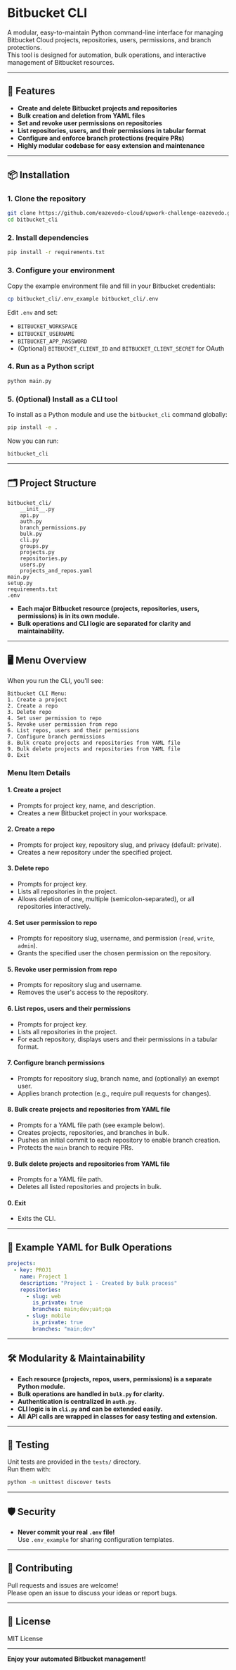 # Bitbucket CLI

A modular, easy-to-maintain Python command-line interface for managing Bitbucket Cloud projects, repositories, users, permissions, and branch protections.  
This tool is designed for automation, bulk operations, and interactive management of Bitbucket resources.

---

## 🚀 Features

- **Create and delete Bitbucket projects and repositories**
- **Bulk creation and deletion from YAML files**
- **Set and revoke user permissions on repositories**
- **List repositories, users, and their permissions in tabular format**
- **Configure and enforce branch protections (require PRs)**
- **Highly modular codebase for easy extension and maintenance**

---

## 📦 Installation

### 1. Clone the repository

```sh
git clone https://github.com/eazevedo-cloud/upwork-challenge-eazevedo.git
cd bitbucket_cli
```

### 2. Install dependencies

```sh
pip install -r requirements.txt
```

### 3. Configure your environment

Copy the example environment file and fill in your Bitbucket credentials:

```sh
cp bitbucket_cli/.env_example bitbucket_cli/.env
```

Edit `.env` and set:
- `BITBUCKET_WORKSPACE`
- `BITBUCKET_USERNAME`
- `BITBUCKET_APP_PASSWORD`
- (Optional) `BITBUCKET_CLIENT_ID` and `BITBUCKET_CLIENT_SECRET` for OAuth

### 4. Run as a Python script

```sh
python main.py
```

### 5. (Optional) Install as a CLI tool

To install as a Python module and use the `bitbucket_cli` command globally:

```sh
pip install -e .
```

Now you can run:

```sh
bitbucket_cli
```

---

## 🗂️ Project Structure

```
bitbucket_cli/
    __init__.py
    api.py
    auth.py
    branch_permissions.py
    bulk.py
    cli.py
    groups.py
    projects.py
    repositories.py
    users.py
    projects_and_repos.yaml
main.py
setup.py
requirements.txt
.env
```

- **Each major Bitbucket resource (projects, repositories, users, permissions) is in its own module.**
- **Bulk operations and CLI logic are separated for clarity and maintainability.**

---

## 🖥️ Menu Overview

When you run the CLI, you'll see:

```
Bitbucket CLI Menu:
1. Create a project
2. Create a repo
3. Delete repo
4. Set user permission to repo
5. Revoke user permission from repo
6. List repos, users and their permissions
7. Configure branch permissions
8. Bulk create projects and repositories from YAML file
9. Bulk delete projects and repositories from YAML file
0. Exit
```

### Menu Item Details

#### 1. **Create a project**
- Prompts for project key, name, and description.
- Creates a new Bitbucket project in your workspace.

#### 2. **Create a repo**
- Prompts for project key, repository slug, and privacy (default: private).
- Creates a new repository under the specified project.

#### 3. **Delete repo**
- Prompts for project key.
- Lists all repositories in the project.
- Allows deletion of one, multiple (semicolon-separated), or all repositories interactively.

#### 4. **Set user permission to repo**
- Prompts for repository slug, username, and permission (`read`, `write`, `admin`).
- Grants the specified user the chosen permission on the repository.

#### 5. **Revoke user permission from repo**
- Prompts for repository slug and username.
- Removes the user's access to the repository.

#### 6. **List repos, users and their permissions**
- Prompts for project key.
- Lists all repositories in the project.
- For each repository, displays users and their permissions in a tabular format.

#### 7. **Configure branch permissions**
- Prompts for repository slug, branch name, and (optionally) an exempt user.
- Applies branch protection (e.g., require pull requests for changes).

#### 8. **Bulk create projects and repositories from YAML file**
- Prompts for a YAML file path (see example below).
- Creates projects, repositories, and branches in bulk.
- Pushes an initial commit to each repository to enable branch creation.
- Protects the `main` branch to require PRs.

#### 9. **Bulk delete projects and repositories from YAML file**
- Prompts for a YAML file path.
- Deletes all listed repositories and projects in bulk.

#### 0. **Exit**
- Exits the CLI.

---

## 📝 Example YAML for Bulk Operations

```yaml
projects:
  - key: PROJ1
    name: Project 1
    description: "Project 1 - Created by bulk process"
    repositories:
      - slug: web
        is_private: true
        branches: main;dev;uat;qa
      - slug: mobile
        is_private: true
        branches: "main;dev"
```

---

## 🛠️ Modularity & Maintainability

- **Each resource (projects, repos, users, permissions) is a separate Python module.**
- **Bulk operations are handled in `bulk.py` for clarity.**
- **Authentication is centralized in `auth.py`.**
- **CLI logic is in `cli.py` and can be extended easily.**
- **All API calls are wrapped in classes for easy testing and extension.**

---

## 🧪 Testing

Unit tests are provided in the `tests/` directory.  
Run them with:

```sh
python -m unittest discover tests
```

---

## 🛡️ Security

- **Never commit your real `.env` file!**  
  Use `.env_example` for sharing configuration templates.

---

## 🤝 Contributing

Pull requests and issues are welcome!  
Please open an issue to discuss your ideas or report bugs.

---

## 📄 License

MIT License

---

**Enjoy your automated Bitbucket management!**